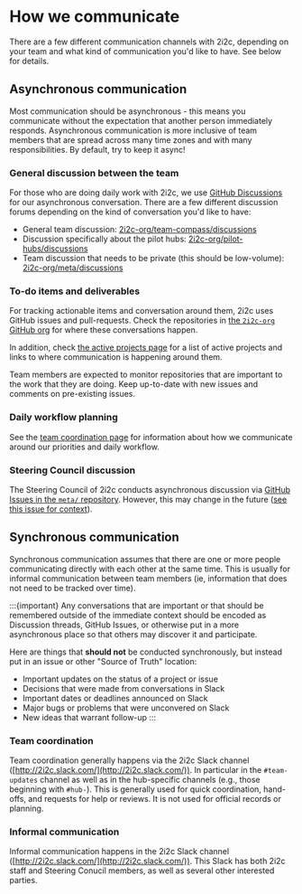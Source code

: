 
# How we communicate

There are a few different communication channels with 2i2c, depending on your team and what kind of communication you'd like to have.
See below for details.

## Asynchronous communication

Most communication should be asynchronous - this means you communicate without the expectation that another person immediately responds.
Asynchronous communication is more inclusive of team members that are spread across many time zones and with many responsibilities.
By default, try to keep it async!

### General discussion between the team

For those who are doing daily work with 2i2c, we use [GitHub Discussions](https://docs.github.com/en/discussions) for our asynchronous conversation.
There are a few different discussion forums depending on the kind of conversation you'd like to have:

- General team discussion: [2i2c-org/team-compass/discussions](https://2i2c-org/team-compass/discussions)
- Discussion specifically about the pilot hubs: [2i2c-org/pilot-hubs/discussions](https://2i2c-org/pilot-hubs/discussions)
- Team discussion that needs to be private (this should be low-volume): [2i2c-org/meta/discussions](https://2i2c-org/meta/discussions)

### To-do items and deliverables

For tracking actionable items and conversation around them, 2i2c uses GitHub issues and pull-requests.
Check the repositories in [the `2i2c-org` GitHub org](https://github.com/2i2c-org) for where these conversations happen.

In addition, check [the active projects page](../reference/projects.md) for a list of active projects and links to where communication is happening around them.

Team members are expected to monitor repositories that are important to the work that they are doing. Keep up-to-date with new issues and comments on pre-existing issues.

### Daily workflow planning

See the [team coordination page](coordination.md) for information about how we communicate around our priorities and daily workflow.

### Steering Council discussion

The Steering Council of 2i2c conducts asynchronous discussion via [GitHub Issues in the `meta/` repository](https://github.com/2i2c-org/meta/issues).
However, this may change in the future ([see this issue for context](https://github.com/2i2c-org/meta/issues/182)).


## Synchronous communication

Synchronous communication assumes that there are one or more people communicating directly with each other at the same time.
This is usually for informal communication between team members (ie, information that does not need to be tracked over time).

:::{important}
Any conversations that are important or that should be remembered outside of the immediate context should be encoded as Discussion threads, GitHub Issues, or otherwise put in a more asynchronous place so that others may discover it and participate.

Here are things that **should not** be conducted synchronously, but instead put in an issue or other "Source of Truth" location:

- Important updates on the status of a project or issue
- Decisions that were made from conversations in Slack
- Important dates or deadlines announced on Slack
- Major bugs or problems that were unconvered on Slack
- New ideas that warrant follow-up
:::

### Team coordination

Team coordination generally happens via the 2i2c Slack channel ([http://2i2c.slack.com/](http://2i2c.slack.com/)).
In particular in the `#team-updates` channel as well as in the hub-specific channels (e.g., those beginning with `#hub-`).
This is generally used for quick coordination, hand-offs, and requests for help or reviews.
It is not used for official records or planning.

### Informal communication

Informal communication happens in the 2i2c Slack channel ([http://2i2c.slack.com/](http://2i2c.slack.com/)).
This Slack has both 2i2c staff and Steering Conucil members, as well as several other interested parties.
